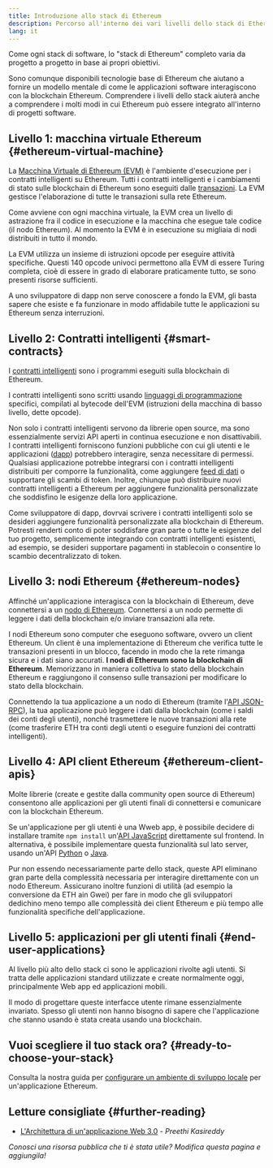 ```yaml
---
title: Introduzione allo stack di Ethereum
description: Percorso all'interno dei vari livelli dello stack di Ethereum che indica anche come interagiscono.
lang: it
---
```


Come ogni stack di software, lo "stack di Ethereum" completo varia da progetto a progetto in base ai propri obiettivi.

Sono comunque disponibili tecnologie base di Ethereum che aiutano a fornire un modello mentale di come le applicazioni software interagiscono con la blockchain Ethereum. Comprendere i livelli dello stack aiuterà anche a comprendere i molti modi in cui Ethereum può essere integrato all'interno di progetti software.

## Livello 1: macchina virtuale Ethereum {#ethereum-virtual-machine}

La [Macchina Virtuale di Ethereum (EVM)](/developers/docs/evm/) è l'ambiente d'esecuzione per i contratti intelligenti su Ethereum. Tutti i contratti intelligenti e i cambiamenti di stato sulle blockchain di Ethereum sono eseguiti dalle [transazioni](/developers/docs/transactions/). La EVM gestisce l'elaborazione di tutte le transazioni sulla rete Ethereum.

Come avviene con ogni macchina virtuale, la EVM crea un livello di astrazione fra il codice in esecuzione e la macchina che esegue tale codice (il nodo Ethereum). Al momento la EVM è in esecuzione su migliaia di nodi distribuiti in tutto il mondo.

La EVM utilizza un insieme di istruzioni opcode per eseguire attività specifiche. Questi 140 opcode univoci permettono alla EVM di essere Turing completa, cioè di essere in grado di elaborare praticamente tutto, se sono presenti risorse sufficienti.

A uno sviluppatore di dapp non serve conoscere a fondo la EVM, gli basta sapere che esiste e fa funzionare in modo affidabile tutte le applicazioni su Ethereum senza interruzioni.

## Livello 2: Contratti intelligenti {#smart-contracts}

I [contratti intelligenti](/developers/docs/smart-contracts/) sono i programmi eseguiti sulla blockchain di Ethereum.

I contratti intelligenti sono scritti usando [linguaggi di programmazione](/developers/docs/smart-contracts/languages/) specifici, compilati al bytecode dell'EVM (istruzioni della macchina di basso livello, dette opcode).

Non solo i contratti intelligenti servono da librerie open source, ma sono essenzialmente servizi API aperti in continua esecuzione e non disattivabili. I contratti intelligenti forniscono funzioni pubbliche con cui gli utenti e le applicazioni ([dapp](/developers/docs/dapps/)) potrebbero interagire, senza necessitare di permessi. Qualsiasi applicazione potrebbe integrarsi con i contratti intelligenti distribuiti per comporre la funzionalità, come aggiungere [feed di dati](/developers/docs/oracles/) o supportare gli scambi di token. Inoltre, chiunque può distribuire nuovi contratti intelligenti a Ethereum per aggiungere funzionalità personalizzate che soddisfino le esigenze della loro applicazione.

Come sviluppatore di dapp, dovrvai scrivere i contratti intelligenti solo se desideri aggiungere funzionalità personalizzate alla blockchain di Ethereum. Potresti renderti conto di poter soddisfare gran parte o tutte le esigenze del tuo progetto, semplicemente integrando con contratti intelligenti esistenti, ad esempio, se desideri supportare pagamenti in stablecoin o consentire lo scambio decentralizzato di token.

## Livello 3: nodi Ethereum {#ethereum-nodes}

Affinché un'applicazione interagisca con la blockchain di Ethereum, deve connettersi a un [nodo di Ethereum](/developers/docs/nodes-and-clients/). Connettersi a un nodo permette di leggere i dati della blockchain e/o inviare transazioni alla rete.

I nodi Ethereum sono computer che eseguono software, ovvero un client Ethereum. Un client è una implementazione di Ethereum che verifica tutte le transazioni presenti in un blocco, facendo in modo che la rete rimanga sicura e i dati siano accurati. **I nodi di Ethereum sono la blockchain di Ethereum**. Memorizzano in maniera collettiva lo stato della blockchain Ethereum e raggiungono il consenso sulle transazioni per modificare lo stato della blockchain.

Connettendo la tua applicazione a un nodo di Ethereum (tramite l'[API JSON-RPC](/developers/docs/apis/json-rpc/)), la tua applicazione può leggere i dati dalla blockchain (come i saldi dei conti degli utenti), nonché trasmettere le nuove transazioni alla rete (come trasferire ETH tra conti degli utenti o eseguire funzioni dei contratti intelligenti).

## Livello 4: API client Ethereum {#ethereum-client-apis}

Molte librerie (create e gestite dalla community open source di Ethereum) consentono alle applicazioni per gli utenti finali di connettersi e comunicare con la blockchain Ethereum.

Se un'applicazione per gli utenti è una Wweb app, è possibile decidere di installare tramite `npm install` un'[API JavaScript](/developers/docs/apis/javascript/) direttamente sul frontend. In alternativa, è possibile implementare questa funzionalità sul lato server, usando un'API [Python](/developers/docs/programming-languages/python/) o [Java](/developers/docs/programming-languages/java/).

Pur non essendo necessariamente parte dello stack, queste API eliminano gran parte della complessità necessaria per interagire direttamente con un nodo Ethereum. Assicurano inoltre funzioni di utilità (ad esempio la conversione da ETH ain Gwei) per fare in modo che gli sviluppatori dedichino meno tempo alle complessità dei client Ethereum e più tempo alle funzionalità specifiche dell'applicazione.

## Livello 5: applicazioni per gli utenti finali {#end-user-applications}

Al livello più alto dello stack ci sono le applicazioni rivolte agli utenti. Si tratta delle applicazioni standard utilizzate e create normalmente oggi, principalmente Web app ed applicazioni mobili.

Il modo di progettare queste interfacce utente rimane essenzialmente invariato. Spesso gli utenti non hanno bisogno di sapere che l'applicazione che stanno usando è stata creata usando una blockchain.

## Vuoi scegliere il tuo stack ora? {#ready-to-choose-your-stack}

Consulta la nostra guida per [configurare un ambiente di sviluppo locale](/developers/local-environment/) per un'applicazione Ethereum.

## Letture consigliate {#further-reading}

- [L'Architettura di un'applicazione Web 3.0](https://www.preethikasireddy.com/post/the-architecture-of-a-web-3-0-application) - _Preethi Kasireddy_

_Conosci una risorsa pubblica che ti è stata utile? Modifica questa pagina e aggiungila!_
